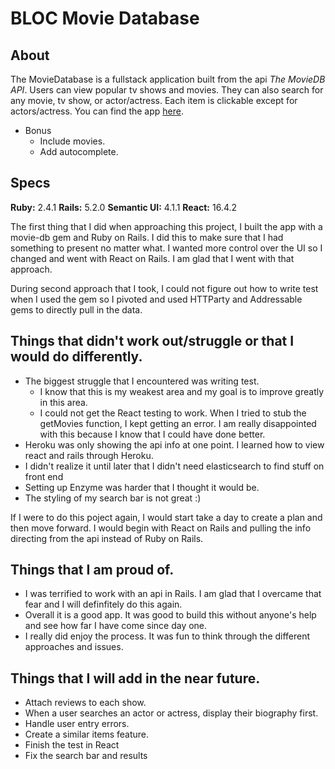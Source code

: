 # BLOC Movie Database

## About

The MovieDatabase is a fullstack application built from the api  *The MovieDB API*. Users can view popular tv shows and movies. They can also search for any movie, tv show, or actor/actress. Each item is clickable except for actors/actress. You can find the app [here](https://immense-thicket-85542.herokuapp.com/). 

- Bonus
  - Include movies.
  - Add autocomplete.

## Specs

**Ruby:** 2.4.1
**Rails:** 5.2.0
**Semantic UI:** 4.1.1
**React:** 16.4.2


The first thing that I did when approaching this project, I built the app with a movie-db gem and Ruby on Rails. I did this to make sure that I had something to present no matter what. I wanted more control over the UI so I changed and went with React on Rails. I am glad that I went with that approach. 

During second approach that I took, I could not figure out how to write test when I used the gem so I pivoted and used HTTParty and Addressable gems to directly pull in the data. 

## Things that didn't work out/struggle or that I would do differently.


- The biggest struggle that I encountered was writing test.
  - I know that this is my weakest area and my goal is to improve greatly in this area.
  - I could not get the React testing to work. When I tried to stub the getMovies function, I kept getting an error. I am really disappointed with this because I know that I could have done better. 
- Heroku was only showing the api info at one point. I learned how to view react and rails through Heroku. 
- I didn't realize it until later that I didn't need elasticsearch to find stuff on front end
- Setting up Enzyme was harder that I thought it would be. 
- The styling of my search bar is not great :)


If I were to do this poject again, I would start take a day to create a plan and then move forward. I would begin with React on Rails and pulling the info directing from the api instead of Ruby on Rails. 

## Things that I am proud of.
- I was terrified to work with an api in Rails. I am glad that I overcame that fear and I will definfitely do this again. 
- Overall it is a good app. It was good to build this without anyone's help and see how far I have come since day one. 
- I really did enjoy the process. It was fun to think through the different approaches and issues.

## Things that I will add in the near future.
- Attach reviews to each show.
- When a user searches an actor or actress, display their biography first.
- Handle user entry errors.
- Create a similar items feature. 
- Finish the test in React
- Fix the search bar and results